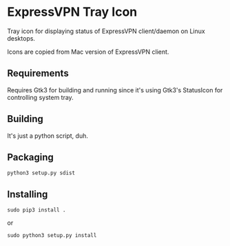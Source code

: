 # ExpressVPN Tray Icon

Tray icon for displaying status of ExpressVPN client/daemon on Linux desktops.

Icons are copied from Mac version of ExpressVPN client.

## Requirements

Requires Gtk3 for building and running since it's using Gtk3's StatusIcon for controlling system tray.

## Building

It's just a python script, duh.

## Packaging

```
python3 setup.py sdist
```

## Installing

```
sudo pip3 install .
```

or

```
sudo python3 setup.py install
```
